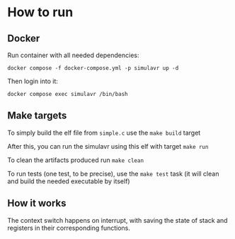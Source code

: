 # How to run

## Docker

Run container with all needed dependencies:

`docker compose -f docker-compose.yml -p simulavr up -d`

Then login into it:

`docker compose exec simulavr /bin/bash`

## Make targets

To simply build the elf file from `simple.c` use the `make build` target

After this, you can run the simulavr using this elf with target `make run`

To clean the artifacts produced run `make clean`

To run tests (one test, to be precise), use the `make test` task (it will clean and build the needed executable by itself)

## How it works

The context switch happens on interrupt, with saving the state of stack and registers in their corresponding functions. 
